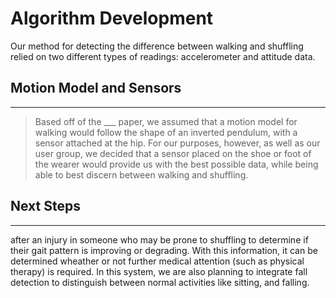 # **Algorithm Development**

Our method for detecting the difference between walking and shuffling relied on two different types of readings: 
accelerometer and attitude data. 

## Motion Model and Sensors
---
> Based off of the ___ paper, we assumed that a motion model for walking would follow the shape of an inverted pendulum, with a sensor attached at the hip. For our purposes, however, as well as our user group, we decided that a sensor placed on the shoe or foot of the wearer would provide us with the best possible data, while being able to best discern between walking and shuffling.

## Next Steps
---
after an injury in someone who may be prone to shuffling to determine if their gait pattern is improving or degrading.  With this information, it can be determined wheather or not further medical attention (such as physical therapy) is required.  In this system, we are also planning to integrate fall detection to distinguish between normal activities like sitting, and falling.
